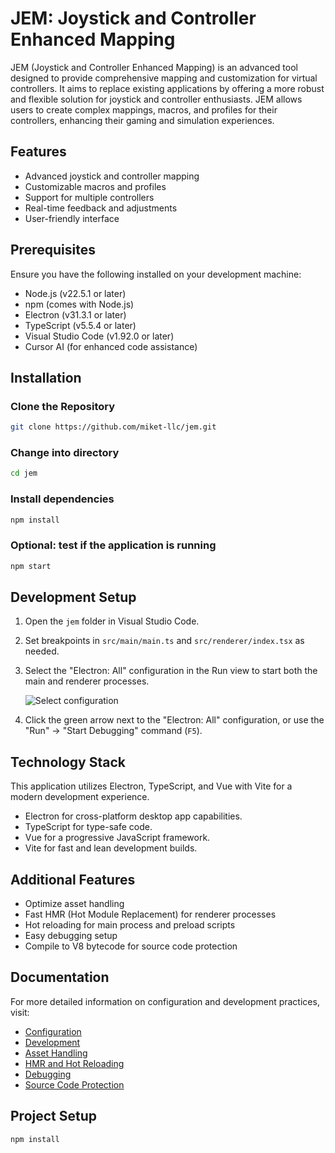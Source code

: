 # JEM: Joystick and Controller Enhanced Mapping

JEM (Joystick and Controller Enhanced Mapping) is an advanced tool designed to provide comprehensive mapping and customization for virtual controllers. It aims to replace existing applications by offering a more robust and flexible solution for joystick and controller enthusiasts. JEM allows users to create complex mappings, macros, and profiles for their controllers, enhancing their gaming and simulation experiences.

## Features

- Advanced joystick and controller mapping
- Customizable macros and profiles
- Support for multiple controllers
- Real-time feedback and adjustments
- User-friendly interface

## Prerequisites

Ensure you have the following installed on your development machine:

- Node.js (v22.5.1 or later)
- npm (comes with Node.js)
- Electron (v31.3.1 or later)
- TypeScript (v5.5.4 or later)
- Visual Studio Code (v1.92.0 or later)
- Cursor AI (for enhanced code assistance)

## Installation

### Clone the Repository

```sh
git clone https://github.com/miket-llc/jem.git
```

### Change into directory

```sh
cd jem
```

### Install dependencies

```sh
npm install
```

### Optional: test if the application is running

```sh
npm start
```

## Development Setup

1. Open the `jem` folder in Visual Studio Code.
2. Set breakpoints in `src/main/main.ts` and `src/renderer/index.tsx` as needed.
3. Select the "Electron: All" configuration in the Run view to start both the main and renderer processes.

   ![Select configuration](./docs/media/select_configuration.png)

4. Click the green arrow next to the "Electron: All" configuration, or use the "Run" -> "Start Debugging" command (`F5`).

## Technology Stack

This application utilizes Electron, TypeScript, and Vue with Vite for a modern development experience.

- Electron for cross-platform desktop app capabilities.
- TypeScript for type-safe code.
- Vue for a progressive JavaScript framework.
- Vite for fast and lean development builds.

## Additional Features

- Optimize asset handling
- Fast HMR (Hot Module Replacement) for renderer processes
- Hot reloading for main process and preload scripts
- Easy debugging setup
- Compile to V8 bytecode for source code protection

## Documentation

For more detailed information on configuration and development practices, visit:

- [Configuration](https://electron-vite.org/config/)
- [Development](https://electron-vite.org/guide/dev.html)
- [Asset Handling](https://electron-vite.org/guide/assets.html)
- [HMR and Hot Reloading](https://electron-vite.org/guide/hmr.html)
- [Debugging](https://electron-vite.org/guide/debugging.html)
- [Source Code Protection](https://electron-vite.org/guide/source-code-protection.html)

## Project Setup

```bash
npm install
```
